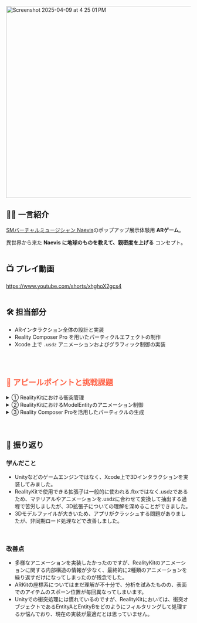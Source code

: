 
<img width="524" alt="Screenshot 2025-04-09 at 4 25 01 PM" src="https://github.com/user-attachments/assets/1b539e90-f16a-4890-8f66-70be46d57e75" />

## 🧑‍🎤 一言紹介

[SMバーチャルミュージシャン Naevis](https://naevisofficial.com/)のポップアップ展示体験用 **ARゲーム**。

異世界から来た **Naevis に地球のものを教えて、親密度を上げる** コンセプト。
<br>
<br>

## 📺 プレイ動画
https://www.youtube.com/shorts/xhghoX2gcs4
<br>
<br>

## 🛠 担当部分

- ARインタラクション全体の設計と実装  
- Reality Composer Pro を用いたパーティクルエフェクトの制作  
- Xcode 上で `.usdz` アニメーションおよびグラフィック制御の実装  
<br>
<br>

## <span style="color:#FF6347">🦦 アピールポイントと挑戦課題</span>

<details>
<summary>① RealityKitにおける衝突管理</summary>

![세로_1](https://github.com/user-attachments/assets/a3d5be06-4bb8-4fd8-8df9-3e0eda6d3e58)


### 🔧 実装概要

キャラクターとアイテムが衝突した際に、アイテムが消える処理をRealityKitで実装しました。

### 🔧 UnityとRealityKitの違い

- `Unity`: 各GameObjectのComponentで処理
- `RealityKit`: 全体のCollisionEventで処理

Unityでは、ゲームオブジェクトにコンポーネントとしてスクリプトをアタッチする形式のため、**衝突した主体のオブジェクトと衝突されたオブジェクトを明確に区別**することができます。

しかし、RealityKitでは衝突イベント`Collision Event`自体を検知し、特定のルールで`entityA`と`entityB`が割り当てられる仕組みになっています。それで、キャラクターとアイテムが衝突した際に、ランダムでキャラクターが消えてしまいました。

そこで、Entityを生成する際**、**名前を付けておき、衝突時にその名前を基準に削除することで、この問題を解決しました。



### 💻 ソースコード

```swift
//MARK: - Entityを生成する関数
func loadEntity(modelName: String) {
    guard let decoAnchor = decoAnchor else { return }

    let entity = try! ModelEntity.loadModel(named: "\(modelName)")

    // 衝突判定に必要① CollisionShapeの生成
    entity.generateCollisionShapes(recursive: true)

    // 衝突判定に必要② CollisionComponentの設定 - mode: trigger 
    entity.collision = CollisionComponent(
        shapes: [.generateBox(size: [0.2, 0.2, 0.2])],
        mode: .trigger,
        filter: .sensor
    )

    // 衝突判定に必要③ PhysicsBodyComponentの追加  - mode: dynamic
    entity.physicsBody = PhysicsBodyComponent(massProperties: .default, mode: .dynamic)

    // 衝突時に識別できるように名前を設定
    entity.name = "deco"

    view?.installGestures(for: entity)
    decoAnchor.addChild(entity)
}
```
```swift
// MARK: - 衝突処理
private func handleCollision(event: CollisionEvents.Began) {
    guard let entityA = event.entityA as? ModelEntity,
          let entityB = event.entityB as? ModelEntity else { return }

    // キャラクターモデルのColliderが複数重なっており、衝突が重複発生
    // hash識別子で一度だけ処理されるように制御
    let pairIdentifier = entityA.hashValue ^ entityB.hashValue
    guard !processedEntities.contains(ObjectIdentifier(pairIdentifier as AnyObject)) else { return }
    processedEntities.insert(ObjectIdentifier(pairIdentifier as AnyObject))

    // "deco"だけを消すように条件分岐
    if (entityA.name == "naevis" && entityB.name == "deco") {
        entityB.removeFromParent()
        loadFXEntity()
    } else if (entityA.name == "deco" && entityB.name == "naevis") {
        entityA.removeFromParent()
        loadFXEntity()
    }

    // 一定時間後に識別子をクリアして再衝突可能に
    DispatchQueue.main.asyncAfter(deadline: .now() + 1.0) { [weak self] in
        self?.processedEntities.remove(ObjectIdentifier(pairIdentifier as AnyObject))
    }
}
```
</details>

<details>
<summary>② RealityKitにおけるModelEntityのアニメーション制御</summary>
![01_ISSAC_1 (2)](https://github.com/user-attachments/assets/c5b7f744-e5d9-495f-8378-b8add99f1a7d)



### 🔧 実装概要
Reality Composer Proには、UnityのAnimatorのように、アニメーション状態を一元管理する機能がなかったため、コードベースで実装しました。

また、Blender側で複数のアニメーションを配列として格納し、それをRealityKit側で切り替える方法が存在する可能性がありますが、現時点ではその具体的な実装方法がわかりませんでした。


### 💻 ソースコード
```swift
// .usdzファイルに埋め込まれたアニメーション再生
if let naevis = naevis, let animation = naevis.availableAnimations.first {
     naevis.playAnimation(animation.repeat(count: 1), transitionDuration: 0.5, startsPaused: false)
}
```
</details>
<details>
<summary>③ Reality Composer Proを活用したパーティクルの生成</summary>

![01_ISSAC (1)](https://github.com/user-attachments/assets/f3ee5d02-0e5f-45d2-85b5-862eca0e159a)



### 🔧 実装概要
RealityComposerProで作成したパーティクルを.usdz形式でエクスポートし、コードで読み込んで使用しました。

### 💻 ソースコード
```swift
// RealityComposerProで作成したパーティクルを.usdzとしてエクスポート、ModelEntityとして生成する方法
let FX = try! ModelEntity.load(named: "heartFX")
```
</details>

<br>
<br>

## 🔎 振り返り

### 学んだこと
- Unityなどのゲームエンジンではなく、Xcode上で3Dインタラクションを実装してみました。
- RealityKitで使用できる拡張子は一般的に使われる.fbxではなく.usdzであるため、マテリアルやアニメーションを.usdzに合わせて変換して抽出する過程で苦労しましたが、3D拡張子についての理解を深めることができました。
- 3Dモデルファイルが大きいため、アプリがクラッシュする問題がありましたが、非同期ロード処理などで改善しました。
<br>

### 改善点
- 多様なアニメーションを実装したかったのですが、RealityKitのアニメーションに関する内部構造の情報が少なく、最終的に2種類のアニメーションを繰り返すだけになってしまったのが残念でした。
- ARKitの座標系についてはまだ理解が不十分で、分析を試みたものの、表面でのアイテムのスポーン位置が毎回異なってしまいます。
- Unityでの衝突処理には慣れているのですが、RealityKitにおいては、衝突オブジェクトであるEntityAとEntityBをどのようにフィルタリングして処理するか悩んでおり、現在の実装が最適だとは思っていません。

